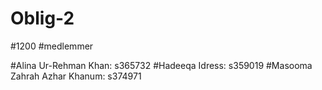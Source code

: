 # Oblig-2

#1200   #medlemmer

#Alina Ur-Rehman Khan: s365732
#Hadeeqa Idress: s359019
#Masooma Zahrah Azhar Khanum: s374971
